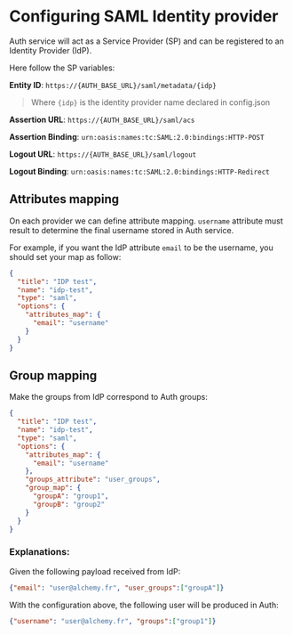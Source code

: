 # Configuring SAML Identity provider

Auth service will act as a Service Provider (SP) and can be registered to an Identity Provider (IdP).

Here follow the SP variables:

**Entity ID**: `https://{AUTH_BASE_URL}/saml/metadata/{idp}`

> Where `{idp}` is the identity provider name declared in config.json

**Assertion URL**: `https://{AUTH_BASE_URL}/saml/acs`

**Assertion Binding**: `urn:oasis:names:tc:SAML:2.0:bindings:HTTP-POST`

**Logout URL**: `https://{AUTH_BASE_URL}/saml/logout`

**Logout Binding**: `urn:oasis:names:tc:SAML:2.0:bindings:HTTP-Redirect`

## Attributes mapping

On each provider we can define attribute mapping.
`username` attribute must result to determine the final username stored in Auth service.

For example, if you want the IdP attribute `email` to be the username, you should set your map as follow:
```json
{
  "title": "IDP test",
  "name": "idp-test",
  "type": "saml",
  "options": {
    "attributes_map": {
      "email": "username"
    }
  }
}
```

## Group mapping

Make the groups from IdP correspond to Auth groups:

```json
{
  "title": "IDP test",
  "name": "idp-test",
  "type": "saml",
  "options": {
    "attributes_map": {
      "email": "username"
    },
    "groups_attribute": "user_groups",
    "group_map": {
      "groupA": "group1",
      "groupB": "group2"
    }
  }
}
```

### Explanations:

Given the following payload received from IdP:
```json
{"email": "user@alchemy.fr", "user_groups":["groupA"]}
```

With the configuration above, the following user will be produced in Auth:
```json
{"username": "user@alchemy.fr", "groups":["group1"]}
```
